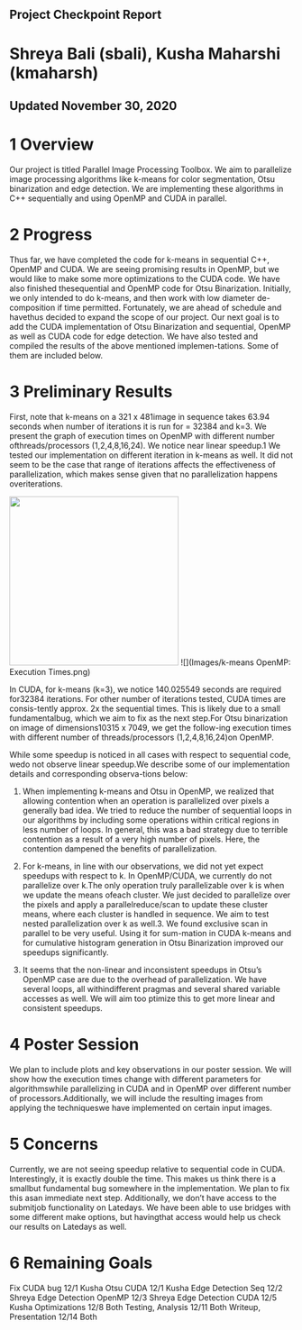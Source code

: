 ## Project Checkpoint Report
# Shreya Bali (sbali), Kusha Maharshi (kmaharsh)
## Updated November 30, 2020

# 1 Overview
Our project is titled Parallel Image Processing Toolbox. We aim to parallelize image processing algorithms like k-means for color segmentation, Otsu binarization and edge detection.  We are implementing these algorithms in C++ sequentially and using OpenMP and CUDA in parallel.

# 2  Progress
Thus far, we have completed the code for k-means in sequential C++, OpenMP and CUDA. We are seeing promising results in OpenMP, but we would like to make some more optimizations to the CUDA code.  We have also finished thesequential and OpenMP code for Otsu Binarization. Initially, we only intended to do k-means, and then work with low diameter de-composition if time permitted.  Fortunately, we are ahead of schedule and havethus decided to expand the scope of our project.  Our next goal is to add the CUDA implementation of Otsu Binarization and sequential,  OpenMP as well as CUDA code for edge detection. We have also tested and compiled the results of the above mentioned implemen-tations.  Some of them are included below.

# 3  Preliminary Results
First, note that k-means on a 321 x 481image in sequence takes 63.94 seconds when number of iterations it is run for = 32384 and k=3. We present the graph of execution times on OpenMP with different number ofthreads/processors (1,2,4,8,16,24).  We notice near linear speedup.1
We  tested  our  implementation  on  different  iteration  in  k-means  as  well. It did not seem to be the case that range of iterations affects the effectiveness of parallelization,  which  makes  sense  given  that  no  parallelization  happens  overiterations. 

<img src="https://octodex.github.com/Images/k-means OpenMP: Execution Times.png" height="300">
![](Images/k-means OpenMP: Execution Times.png)

In  CUDA,  for  k-means  (k=3),  we  notice  140.025549  seconds  are  required  for32384 iterations.  For other number of iterations tested, CUDA times are consis-tently approx.  2x the sequential times.  This is likely due to a small fundamentalbug, which we aim to fix as the next step.For Otsu binarization on image of dimensions10315 x 7049, we get the follow-ing execution times with different number of threads/processors (1,2,4,8,16,24)on OpenMP.

While some speedup is noticed in all cases with respect to sequential code, wedo not observe linear speedup.We  describe  some  of  our  implementation  details  and  corresponding  observa-tions below:
1.   When  implementing  k-means  and  Otsu  in  OpenMP,  we  realized  that  allowing contention when an operation is parallelized over pixels a generally bad idea.  We tried to reduce the number of sequential loops in our algorithms by including some operations within critical regions in less number of loops.  In general, this was a bad strategy due to terrible contention as a result of a very high number of pixels.  Here, the contention dampened the benefits of parallelization.

2.  For k-means, in line with our observations, we did not yet expect speedups with respect to k.  In OpenMP/CUDA, we currently do not parallelize over k.The only operation truly parallelizable over k is when we update the means ofeach cluster.  We just decided to parallelize over the pixels and apply a parallelreduce/scan  to  update  these  cluster  means,  where  each  cluster  is  handled  in sequence.  We aim to test nested parallelization over k as well.3.   We  found  exclusive  scan  in  parallel  to  be  very  useful.   Using  it  for  sum-mation  in  CUDA  k-means  and  for  cumulative  histogram  generation  in  Otsu Binarization improved our speedups significantly.

4.  It seems that the non-linear and inconsistent speedups in Otsu’s OpenMP case are due to the overhead of parallelization.  We have several loops, all withindifferent pragmas and several shared variable accesses as well.  We will aim too ptimize this to get more linear and consistent speedups.

# 4  Poster Session
We plan to include plots and key observations in our poster session.  We will show how the execution times change with different parameters for algorithmswhile parallelizing in CUDA and in OpenMP over different number of processors.Additionally, we will include the resulting images from applying the techniqueswe have implemented on certain input images.

# 5  Concerns
Currently,  we  are  not  seeing  speedup  relative  to  sequential  code  in  CUDA. Interestingly, it is exactly double the time.  This makes us think there is a smallbut fundamental bug somewhere in the implementation.  We plan to fix this asan immediate next step. Additionally, we don’t have access to the submitjob functionality on Latedays. We have been able to use bridges with some different make options, but havingthat access would help us check our results on Latedays as well.

# 6  Remaining Goals
Fix CUDA bug 12/1 Kusha
Otsu CUDA 12/1 Kusha
Edge Detection Seq 12/2 Shreya 
Edge Detection OpenMP 12/3 Shreya 
Edge Detection CUDA 12/5 Kusha
Optimizations 12/8 Both
Testing, Analysis 12/11 Both 
Writeup, Presentation 12/14 Both
